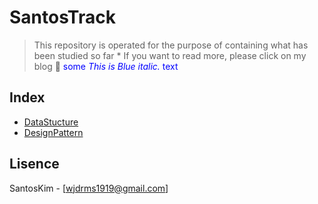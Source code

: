 # SantosTrack

> This repository is operated for the purpose of containing what has been studied so far
<span color="red" size="2rem">* If you want to read more, please click on my blog :green_book:</span>
<span style="color:blue">some *This is Blue italic.* text</span>

## Index
* [DataStucture](https://github.com/SangchoKim/SantosTrack/tree/master/dataStructure)
* [DesignPattern](https://github.com/SangchoKim/SantosTrack/tree/master/designPattern)

## Lisence
SantosKim - [wjdrms1919@gmail.com]
